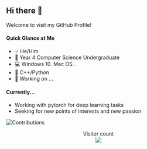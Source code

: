 ## Hi there 👋

Welcome to visit my GitHub Profile!

#### Quick Glance at Me

- ♂️ He/Him
- 🏫 Year 4 Computer Science Undergraduate
- 💻 Windows 10. Mac OS .
- 💓 C++/Python
- 🔭 Working on ...

#### Currently...
- Working with pytorch for deep learning tasks
- Seeking for new points of interests and new passion


![Contributions](https://github-readme-stats.vercel.app/api?username=jackhexiangyu12&theme=tokyonight&show_icons=true)

<p align="center"> 
  Visitor count<br>
  <img src="https://profile-counter.glitch.me/SmartPolarBear/count.svg" />
</p>


<!--
**SmartPolarBear/SmartPolarBear** is a ✨ _special_ ✨ repository because its `README.md` (this file) appears on your GitHub profile.

Here are some ideas to get you started:

- 🔭 I’m currently working on ...
- 🌱 I’m currently learning ...
- 👯 I’m looking to collaborate on ...
- 🤔 I’m looking for help with ...
- 💬 Ask me about ...
- 📫 How to reach me: ...
- 😄 Pronouns: ...
- ⚡ Fun fact: ...
-->
